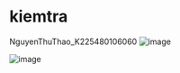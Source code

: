 # kiemtra
NguyenThuThao_K225480106060
![image](https://github.com/user-attachments/assets/f4ccc074-72ca-45aa-b366-432c87e69820)

![image](https://github.com/user-attachments/assets/87a86878-919e-4dff-aaa1-1969d8a0b8b6)
